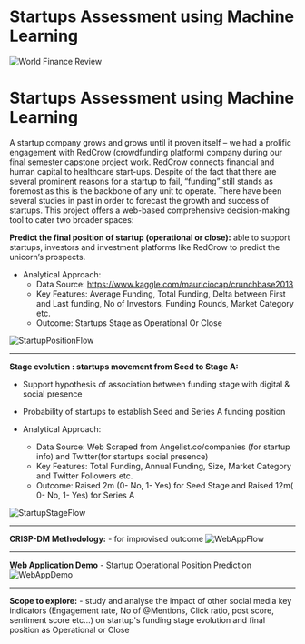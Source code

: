 # Startups Assessment using Machine Learning

![World Finance Review](https://github.com/Sagar401/Startup_Assessment_using_ML/blob/master/startups_world_finance_review.jpg)

# Startups Assessment using Machine Learning

A startup company grows and grows until it proven itself – we had a prolific engagement with RedCrow (crowdfunding platform) company during our final semester capstone project work. RedCrow connects financial and human capital to healthcare start-ups. Despite of the fact that there are several prominent reasons for a startup to fail, “funding” still stands as foremost as this is the backbone of any unit to operate. There have been several studies in past in order to forecast the growth and success of startups. This project offers a web-based comprehensive decision-making tool to cater two broader spaces:

**Predict the final position of startup (operational or close):** able to support startups, investors and investment platforms like RedCrow to predict the unicorn’s prospects.

* Analytical Approach:
  * Data Source: https://www.kaggle.com/mauriciocap/crunchbase2013
  * Key Features: Average Funding, Total Funding, Delta between First and Last funding, No of Investors, Funding Rounds, Market Category etc.
  * Outcome: Startups Stage as Operational Or Close

![StartupPositionFlow](https://github.com/Sagar401/Startup_Assessment_using_ML/blob/master/PositionFlow.jpg)

** **

**Stage evolution : startups movement from Seed to Stage A:** 
  * Support hypothesis of association between funding stage with digital & social presence
  * Probability of startups to establish Seed and Series A funding position


* Analytical Approach:
  * Data Source: Web Scraped from Angelist.co/companies (for startup info) and Twitter(for startups social presence)
  * Key Features: Total Funding, Annual Funding, Size, Market Category and Twitter Followers etc.
  * Outcome: Raised 2m (0- No, 1- Yes) for Seed Stage and Raised 12m( 0- No, 1- Yes) for Series A

![StartupStageFlow](https://github.com/Sagar401/Startup_Assessment_using_ML/blob/master/StageFlow.jpg)

** **

**CRISP-DM Methodology:** - for improvised outcome
![WebAppFlow](https://github.com/Sagar401/Startup_Assessment_using_ML/blob/master/WebAppFlow.jpg)

** **

**Web Application Demo** - Startup Operational Position Prediction 
![WebAppDemo](https://github.com/Sagar401/Startup_Assessment_using_ML/blob/master/WebApp.gif)

** **

**Scope to explore:** - study and analyse the impact of other social media key indicators (Engagement rate, No of @Mentions, Click ratio, post score, sentiment score etc…) on startup's funding stage evolution and final position as Operational or Close

